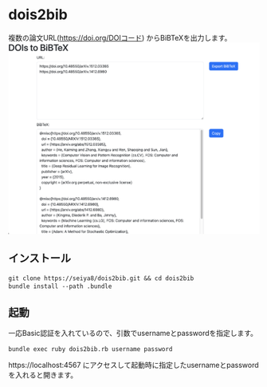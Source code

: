 # dois2bib
複数の論文URL(https://doi.org/DOIコード) からBiBTeXを出力します。
![image](./dois2bib.png)

## インストール
```
git clone https://seiya8/dois2bib.git && cd dois2bib
bundle install --path .bundle
```

## 起動
一応Basic認証を入れているので、引数でusernameとpasswordを指定します。
```
bundle exec ruby dois2bib.rb username password
```
https://localhost:4567 にアクセスして起動時に指定したusernameとpasswordを入れると開きます。
